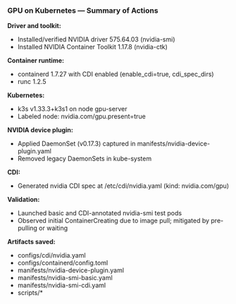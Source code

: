 ### GPU on Kubernetes — Summary of Actions

**Driver and toolkit:**
- Installed/verified NVIDIA driver 575.64.03 (nvidia-smi)
- Installed NVIDIA Container Toolkit 1.17.8 (nvidia-ctk)

**Container runtime:**
- containerd 1.7.27 with CDI enabled (enable_cdi=true, cdi_spec_dirs)
- runc 1.2.5

**Kubernetes:**
- k3s v1.33.3+k3s1 on node gpu-server
- Labeled node: nvidia.com/gpu.present=true

**NVIDIA device plugin:**
- Applied DaemonSet (v0.17.3) captured in manifests/nvidia-device-plugin.yaml
- Removed legacy DaemonSets in kube-system

**CDI:**
- Generated nvidia CDI spec at /etc/cdi/nvidia.yaml (kind: nvidia.com/gpu)

**Validation:**
- Launched basic and CDI-annotated nvidia-smi test pods
- Observed initial ContainerCreating due to image pull; mitigated by pre-pulling or waiting

**Artifacts saved:**
- configs/cdi/nvidia.yaml
- configs/containerd/config.toml
- manifests/nvidia-device-plugin.yaml
- manifests/nvidia-smi-basic.yaml
- manifests/nvidia-smi-cdi.yaml
- scripts/*
